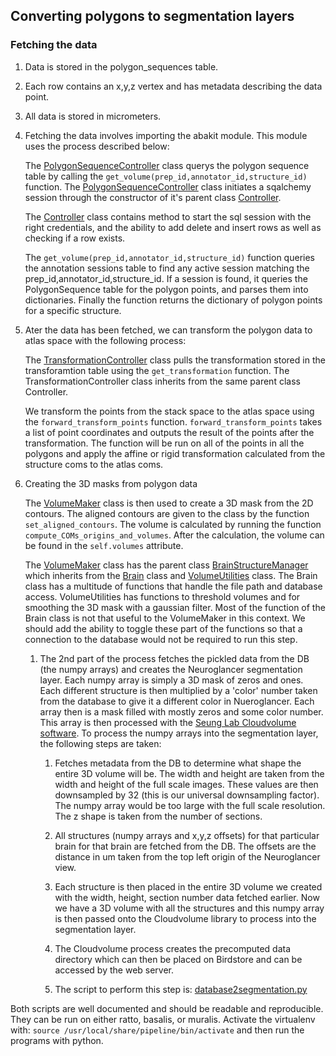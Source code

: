 ## Converting polygons to segmentation layers
### Fetching the data
1. Data is stored in the polygon_sequences table.
1. Each row contains an x,y,z vertex and has metadata describing the data point.
1. All data is stored in micrometers.
1. Fetching the data involves importing the abakit module. This module uses the process described below:

    The [PolygonSequenceController](https://github.com/ActiveBrainAtlas2/abakit/blob/dev/src/abakit/lib/Controllers/PolygonSequenceController.py) class querys the polygon sequence table by calling the `get_volume(prep_id,annotator_id,structure_id)` function.  The [PolygonSequenceController](https://github.com/ActiveBrainAtlas2/abakit/blob/dev/src/abakit/lib/Controllers/PolygonSequenceController.py) class initiates a sqalchemy session through the constructor of it's parent class [Controller](https://github.com/ActiveBrainAtlas2/abakit/blob/dev/src/abakit/lib/Controllers/Controller.py).

    The [Controller](https://github.com/ActiveBrainAtlas2/abakit/blob/dev/src/abakit/lib/Controllers/Controller.py) class contains method to start the sql session with the right credentials, and the ability to add delete and insert rows as well as checking if a row exists.

    The `get_volume(prep_id,annotator_id,structure_id)` function queries the annotation sessions table to find any active session matching the prep_id,annotator_id,structure_id.  If a session is found, it queries the PolygonSequence table for the polygon points, and parses them into dictionaries.  Finally the function returns the dictionary of polygon points for a specific structure.

1. Ater the data has been fetched, we can transform the polygon data to atlas space with the following process:
   
    The [TransformationController](https://github.com/ActiveBrainAtlas2/abakit/blob/master/src/abakit/lib/Controllers/TransformationController.py) class pulls the transformation stored in the transforamtion table using the `get_transformation` function.  The TransformationController class inherits from the same parent class Controller.
    
    We transform the points from the stack space to the atlas space using the `forward_transform_points` function. `forward_transform_points` takes a list of point coordinates and outputs the result of the points after the transformation. The function will be run on all of the points in all the polygons and apply the affine or rigid transformation calculated from the structure coms to the atlas coms.

1. Creating the 3D masks from polygon data
 
     The [VolumeMaker](https://github.com/ActiveBrainAtlas2/abakit/blob/master/src/abakit/atlas/VolumeMaker.py) class is then used to create a 3D mask from the 2D contours.  The aligned contours are given to the class by the function `set_aligned_contours`.  The volume is calculated by running the function `compute_COMs_origins_and_volumes`.  After the calculation, the volume can be found in the `self.volumes` attribute.

     The [VolumeMaker](https://github.com/ActiveBrainAtlas2/abakit/blob/master/src/abakit/atlas/VolumeMaker.py) class has the parent class [BrainStructureManager](https://github.com/ActiveBrainAtlas2/abakit/blob/master/src/abakit/atlas/BrainStructureManager.py) which inherits from the [Brain](https://github.com/ActiveBrainAtlas2/abakit/blob/master/src/abakit/lib/Brain.py) class and [VolumeUtilities](https://github.com/ActiveBrainAtlas2/abakit/blob/master/src/abakit/atlas/VolumeUtilities.py) class.  The Brain class has a multitude of functions that handle the file path and database access. VolumeUtilities has functions to threshold volumes and for smoothing the 3D mask with a gaussian filter.  Most of the function of the Brain class is not that useful to the VolumeMaker in this context.  We should add the ability to toggle these part of the functions so that a connection to the database would not be required to run this step.


    1. The 2nd part of the process fetches the pickled data from the DB (the numpy arrays) and creates the Neuroglancer segmentation layer. Each numpy array is simply a 3D mask of zeros and ones. Each different structure is then multiplied by a 'color' number taken from the database to give it a different color in Nueroglancer. Each array then is a mask filled with mostly zeros and some color number. This array is then processed with the [Seung Lab Cloudvolume software](https://github.com/seung-lab/igneous). To process the numpy arrays into the segmentation layer, the following steps are taken:
        1. Fetches metadata from the DB to determine what shape the entire 3D volume will be. The width and height are taken from the width and height of the full scale images. These values are then downsampled by 32 (this is our universal downsampling factor). The numpy array would be too large with the full scale resolution. The z shape is taken from the number of sections.
        1. All structures (numpy arrays and x,y,z offsets) for that particular brain for that brain are fetched from the DB. The offsets are the distance in um taken from the top left origin of the Neuroglancer view.
        1. Each structure is then placed in the entire 3D volume we created with the width, height, section number data fetched earlier. Now we have a 3D volume with all the structures and this numpy array is then passed onto the Cloudvolume library to process into the segmentation layer.
        1. The Cloudvolume process creates the precomputed data directory which can then be placed on Birdstore and can be accessed by the web server.
        
        1. The script to perform this step is: [database2segmentation.py](https://github.com/ActiveBrainAtlas2/preprocessing-pipeline/blob/master/src/atlas/database2segmentation.py)

Both scripts are well documented and should be readable and reproducible. They can be run on either ratto, basalis, or muralis. Activate the virtualenv with: `source /usr/local/share/pipeline/bin/activate` and then run the programs with python.